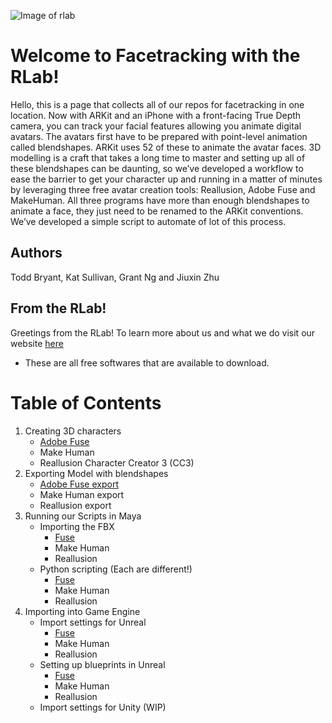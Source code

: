 ![Image of rlab](https://i.ibb.co/3zsstG6/Group-3.png)

# Welcome to Facetracking with the RLab!

Hello, this is a page that collects all of our repos for facetracking in one location. Now with ARKit and an iPhone with a front-facing True Depth camera, you can track your facial features allowing you animate digital avatars. The avatars first have to be prepared with point-level animation called blendshapes.  ARKit uses 52 of these to animate the avatar faces.  3D modelling is a craft that takes a long time to master and setting up all of these blendshapes can be daunting, so we’ve developed a workflow to ease the barrier to get your character up and running in a matter of minutes by leveraging three free avatar creation tools: Reallusion, Adobe Fuse and MakeHuman. All three programs have more than enough blendshapes to animate a face, they just need to be renamed to the ARKit conventions. We’ve developed a simple script to automate of lot of this process.

## Authors

Todd Bryant, Kat Sullivan, Grant Ng and Jiuxin Zhu

## From the RLab!
Greetings from the RLab! To learn more about us and what we do visit our website [here](https://www.rlab.nyc/)
   - These are all free softwares that are available to download.
# Table of Contents
1. Creating 3D characters
   - [Adobe Fuse](https://github.com/RLabNYC/Rlab_FaceTracking_fuse/blob/master/README.md#from-the-rlab)
   - Make Human
   - Reallusion Character Creator 3 (CC3) 
2. Exporting Model with blendshapes
   - [Adobe Fuse export](https://github.com/RLabNYC/Rlab_FaceTracking_fuse#exporting-the-blendshapes)
   - Make Human export
   - Reallusion export
3. Running our Scripts in Maya
   - Importing the FBX
     - [Fuse](https://github.com/RLabNYC/Rlab_FaceTracking_fuse/blob/master/RUNSCRIPT.md#import-the-fbx-from-mixamo)
     - Make Human
     - Reallusion
   - Python scripting (Each are different!)
     - [Fuse](https://github.com/RLabNYC/Rlab_FaceTracking_fuse/blob/master/RUNSCRIPT.md#using-python-in-maya)
     - Make Human
     - Reallusion
4. Importing into Game Engine
   - Import settings for Unreal
     - [Fuse](https://github.com/RLabNYC/Rlab_FaceTracking_fuse/blob/master/IMPORTING.md#importing-into-unreal)
     - Make Human
     - Reallusion
   - Setting up blueprints in Unreal
     - [Fuse](https://github.com/RLabNYC/Rlab_FaceTracking_fuse/blob/master/IMPORTING.md#blueprints-in-unreal)
     - Make Human
     - Reallusion
   - Import settings for Unity (WIP)
   
